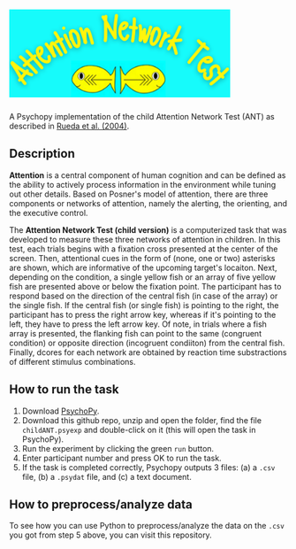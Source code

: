 # <img src = "https://github.com/n3urovirtual/child_ANT/blob/main/Child%20ANT/Stimuli/ant_logo.png" width = 400>
A Psychopy implementation of the child Attention Network Test (ANT) as described in [Rueda et al. (2004)](https://www.sciencedirect.com/science/article/pii/S0028393204000041?via%3Dihub).

## Description
**Attention** is a central component of human cognition and can be defined as the ability to actively process information in the environment while tuning out other details. 
Based on Posner's model of attention, there are three components or networks of attention, namely the alerting, the orienting, and the executive control. 

The **Attention Network Test (child version)** is a computerized task that was developed to measure these three networks of attention in children. In this test, each trials begins 
with a fixation cross presented at the center of the screen. Then, attentional cues in the form of (none, one or two) asterisks are shown, which are informative of the upcoming
target's locaiton. Next, depending on the condition, a single yellow fish or an array of five yellow fish are presented above or below the
fixation point. The participant has to respond based on the direction of the central fish (in case of the array) or the single fish. If the central fish (or single fish) is pointing 
to the right, the participant has to press the right arrow key, whereas if it's pointing to the left, they have to press the left arrow key. Of note, in trials where a fish array is
presented, the flanking fish can point to the same (congruent condition) or opposite direction (incogruent condiiton) from the central fish. Finally, dcores for each network are obtained 
by reaction time substractions of different stimulus combinations.

## How to run the task

1. Download [PsychoPy](https://www.psychopy.org/download.html).
2. Download this github repo, unzip and open the folder, find the file `childANT.psyexp` and double-click on it (this will open the task in PsychoPy).
3. Run the experiment by clicking the green `run` button.
4. Enter participant number and press OK to run the task. 
5. If the task is completed correctly, Psychopy outputs 3 files: (a) a `.csv` file, (b) a `.psydat` file, and (c) a text document. 


## How to preprocess/analyze data

To see how you can use Python to preprocess/analyze the data on the `.csv` you got from step 5 above, you can visit this repository.
